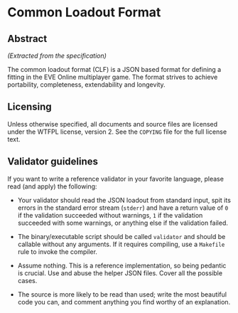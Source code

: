# Common Loadout Format

## Abstract

*(Extracted from the specification)*

The common loadout format (CLF) is a JSON based format for defining a
fitting in the EVE Online multiplayer game. The format strives to
achieve portability, completeness, extendability and longevity.

## Licensing

Unless otherwise specified, all documents and source files are
licensed under the WTFPL license, version 2. See the `COPYING` file
for the full license text.

## Validator guidelines

If you want to write a reference validator in your favorite language,
please read (and apply) the following:

- Your validator should read the JSON loadout from standard input,
  spit its errors in the standard error stream (`stderr`) and have a
  return value of `0` if the validation succeeded without warnings,
  `1` if the validation succeeded with some warnings, or anything else
  if the validation failed.

- The binary/executable script should be called `validator` and should
  be callable without any arguments. If it requires compiling, use a
  `Makefile` rule to invoke the compiler.

- Assume nothing. This is a reference implementation, so being
  pedantic is crucial. Use and abuse the helper JSON files. Cover all
  the possible cases.

- The source is more likely to be read than used; write the most
  beautiful code you can, and comment anything you find worthy of an
  explanation.

